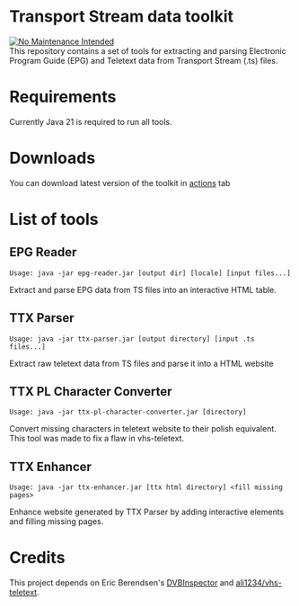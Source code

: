 # Transport Stream data toolkit
[![No Maintenance Intended](http://unmaintained.tech/badge.svg)](http://unmaintained.tech/)  
This repository contains a set of tools for extracting and parsing Electronic Program Guide (EPG) and Teletext data from Transport Stream (.ts) files.

# Requirements
Currently Java 21 is required to run all tools.

# Downloads
You can download latest version of the toolkit in [actions](https://github.com/Defective4/ts-data-toolkit/actions) tab

# List of tools

## EPG Reader
```
Usage: java -jar epg-reader.jar [output dir] [locale] [input files...]
```
Extract and parse EPG data from TS files into an interactive HTML table.

## TTX Parser
```
Usage: java -jar ttx-parser.jar [output directory] [input .ts files...]
```
Extract raw teletext data from TS files and parse it into a HTML website

## TTX PL Character Converter
```
Usage: java -jar ttx-pl-character-converter.jar [directory]
```
Convert missing characters in teletext website to their polish equivalent.  
This tool was made to fix a flaw in vhs-teletext.

## TTX Enhancer
```
Usage: java -jar ttx-enhancer.jar [ttx html directory] <fill missing pages>
```
Enhance website generated by TTX Parser by adding interactive elements and filling missing pages.

# Credits
This project depends on Eric Berendsen's [DVBInspector](https://github.com/EricBerendsen/dvbinspector) and [ali1234/vhs-teletext](https://github.com/ali1234/vhs-teletext).  